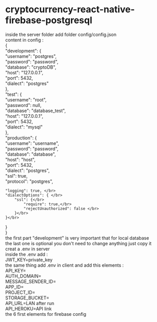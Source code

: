 # cryptocurrency-react-native-firebase-postgresql
inside the server folder add folder config/config.json </br>
content in config : </br>
{</br>
  "development": {</br>
    "username": "postgres",</br>
    "password": "password",</br>
    "database": "cryptoDB",</br>
    "host": "127.0.0.1",</br>
    "port": 5432,</br>
    "dialect": "postgres"</br>
  },</br>
  "test": {</br>
    "username": "root",</br>
    "password": null,</br>
    "database": "database_test",</br>
    "host": "127.0.0.1",</br>
    "port": 5432,</br>
    "dialect": "mysql"</br>
  },</br>
  "production": {</br>
    "username": "username",</br>
    "password": "password",</br>
    "database": "database",</br>
    "host": "host",</br>
    "port": 5432,</br>
    "dialect": "postgres",</br>
    "ssl": true,</br>
    "protocol": "postgres",</br>

    "logging": true, </br>
    "dialectOptions": { </br>
        "ssl": {</br>
            "require": true,</br>
            "rejectUnauthorized": false </br>
        }</br>
    }</br>
  }</br>
}</br>
the first part "development" is very important that for local database </br>
the last one is optional you don't need to change anything just copy it </br>
creat a .env in server </br>
inside the .env add : </br>
JWT_KEY=private_key</br>
the same thing add .env in client and add this elements : </br>
API_KEY=</br>
AUTH_DOMAIN=</br>
MESSAGE_SENDER_ID=</br>
APP_ID=</br>
PROJECT_ID=</br>
STORAGE_BUCKET=</br>
API_URL=LAN after run</br>
API_HEROKU=API link </br>
the 6 first elements for firebase config </br>